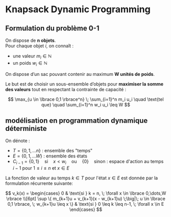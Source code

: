 # Knapsack Dynamic Programming

## Formulation du problème 0-1

On dispose de **n objets**.  
Pour chaque objet *i*, on connaît :

- une valeur $m_i \in \mathbb{N}$
- un poids $w_i \in \mathbb{N}$

On dispose d’un sac pouvant contenir au maximum **W unités de poids**.  

Le but est de choisir un sous-ensemble d’objets pour **maximiser la somme des valeurs** tout en respectant la contrainte de capacité :

$$
\max_{u \in \lbrace 0,1 \rbrace^n} \; \sum_{i=1}^n m_i u_i 
\quad \text{tel que} \quad \sum_{i=1}^n w_i u_i \leq W
$$



## modélisation en programmation dynamique déterministe

On dénote :
- $T  = \lbrace 0,1,...n \rbrace$ : ensemble des "temps"
- $E = \lbrace 0, 1, ... W \rbrace$ : ensemble des états
- $C_{i-1} = \lbrace 0, 1 \rbrace \quad \text{si} \quad x < w_i \quad  \text{ou}  \quad \lbrace 0 \rbrace \quad \text{sinon}$ : espace d'action au temps $i-1$ pour $1 \leq i \leq n$ et $x \in E$


La fonction de valeur au temps $k \in T$ pour l'état $x \in E$ est donnée par la formulation récurrente suivante:


$$
v_k(x) =
\begin{cases}
  0 & \text{si } k = n, \; \forall x \in \lbrace 0,\dots,W \rbrace \\[6pt]
  \sup \{ m_{k+1}u + v_{k+1}(x - w_{k+1}u) \;\big|\; u \in \lbrace 0,1 \rbrace, \; w_{k+1}u \leq x \} 
  & \text{si } 0 \leq k \leq n-1, \; \forall x \in E
\end{cases}
$$
